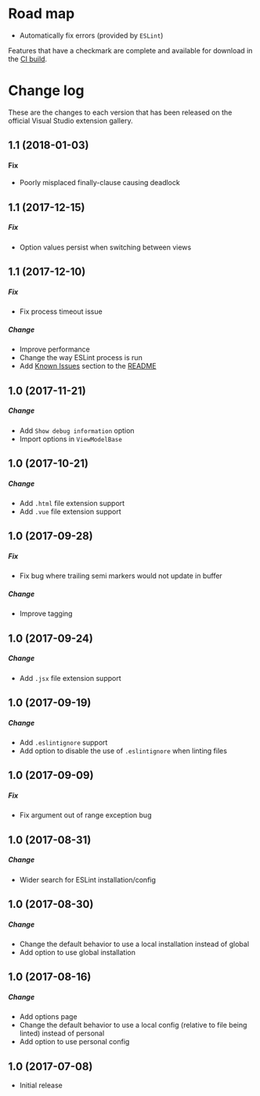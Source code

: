 # Road map

- Automatically fix errors (provided by `ESLint`)

Features that have a checkmark are complete and available for download in the
[CI build](http://vsixgallery.com/extension/832aee43-88e1-4e51-ac31-d412d356dfdf/).

# Change log

These are the changes to each version that has been released on the official Visual Studio extension gallery.

## 1.1 (2018-01-03)

#### Fix

- Poorly misplaced finally-clause causing deadlock

## 1.1 (2017-12-15)

##### Fix

- Option values persist when switching between views

## 1.1 (2017-12-10)

##### Fix

- Fix process timeout issue

##### Change

- Improve performance
- Change the way ESLint process is run
- Add [Known Issues](README.md#known-issues) section to the [README](README.md)

## 1.0 (2017-11-21)

##### Change

- Add `Show debug information` option
- Import options in `ViewModelBase`

## 1.0 (2017-10-21)

##### Change

- Add `.html` file extension support
- Add `.vue` file extension support

## 1.0 (2017-09-28)

##### Fix

- Fix bug where trailing semi markers would not update in buffer

##### Change

- Improve tagging

## 1.0 (2017-09-24)

##### Change

- Add `.jsx` file extension support

## 1.0 (2017-09-19)

##### Change

- Add `.eslintignore` support
- Add option to disable the use of `.eslintignore` when linting files

## 1.0 (2017-09-09)

##### Fix

- Fix argument out of range exception bug

## 1.0 (2017-08-31)

##### Change

- Wider search for ESLint installation/config

## 1.0 (2017-08-30)

##### Change

- Change the default behavior to use a local installation instead of global
- Add option to use global installation

## 1.0 (2017-08-16)

##### Change

- Add options page
- Change the default behavior to use a local config (relative to file being linted) instead of personal
- Add option to use personal config

## 1.0 (2017-07-08)

- Initial release
